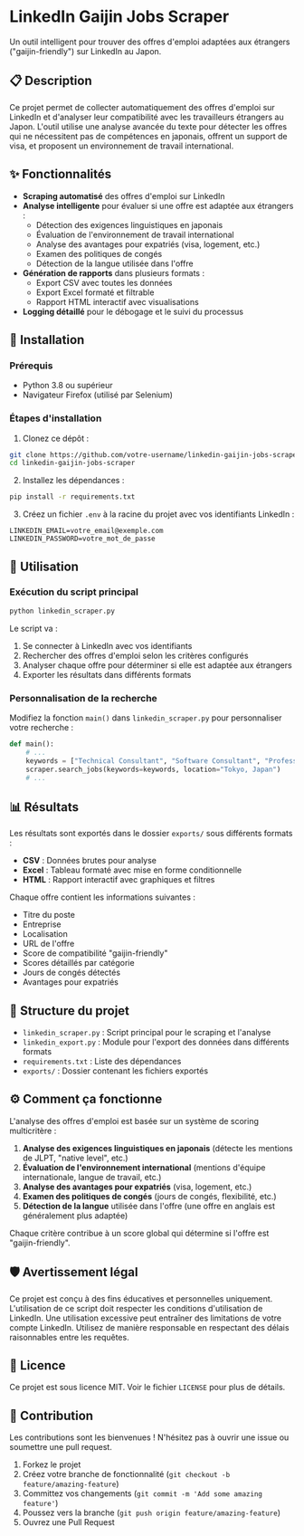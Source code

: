 # LinkedIn Gaijin Jobs Scraper

Un outil intelligent pour trouver des offres d'emploi adaptées aux étrangers ("gaijin-friendly") sur LinkedIn au Japon.

## 📋 Description

Ce projet permet de collecter automatiquement des offres d'emploi sur LinkedIn et d'analyser leur compatibilité avec les travailleurs étrangers au Japon. L'outil utilise une analyse avancée du texte pour détecter les offres qui ne nécessitent pas de compétences en japonais, offrent un support de visa, et proposent un environnement de travail international.

## ✨ Fonctionnalités

- **Scraping automatisé** des offres d'emploi sur LinkedIn
- **Analyse intelligente** pour évaluer si une offre est adaptée aux étrangers :
  - Détection des exigences linguistiques en japonais
  - Évaluation de l'environnement de travail international
  - Analyse des avantages pour expatriés (visa, logement, etc.)
  - Examen des politiques de congés
  - Détection de la langue utilisée dans l'offre
- **Génération de rapports** dans plusieurs formats :
  - Export CSV avec toutes les données
  - Export Excel formaté et filtrable
  - Rapport HTML interactif avec visualisations
- **Logging détaillé** pour le débogage et le suivi du processus

## 🔧 Installation

### Prérequis
- Python 3.8 ou supérieur
- Navigateur Firefox (utilisé par Selenium)

### Étapes d'installation

1. Clonez ce dépôt :
```bash
git clone https://github.com/votre-username/linkedin-gaijin-jobs-scraper.git
cd linkedin-gaijin-jobs-scraper
```

2. Installez les dépendances :
```bash
pip install -r requirements.txt
```

3. Créez un fichier `.env` à la racine du projet avec vos identifiants LinkedIn :
```
LINKEDIN_EMAIL=votre_email@exemple.com
LINKEDIN_PASSWORD=votre_mot_de_passe
```

## 🚀 Utilisation

### Exécution du script principal

```bash
python linkedin_scraper.py
```

Le script va :
1. Se connecter à LinkedIn avec vos identifiants
2. Rechercher des offres d'emploi selon les critères configurés
3. Analyser chaque offre pour déterminer si elle est adaptée aux étrangers
4. Exporter les résultats dans différents formats

### Personnalisation de la recherche

Modifiez la fonction `main()` dans `linkedin_scraper.py` pour personnaliser votre recherche :

```python
def main():
    # ...
    keywords = ["Technical Consultant", "Software Consultant", "Professional Services"]
    scraper.search_jobs(keywords=keywords, location="Tokyo, Japan")
    # ...
```

## 📊 Résultats

Les résultats sont exportés dans le dossier `exports/` sous différents formats :

- **CSV** : Données brutes pour analyse
- **Excel** : Tableau formaté avec mise en forme conditionnelle
- **HTML** : Rapport interactif avec graphiques et filtres

Chaque offre contient les informations suivantes :
- Titre du poste
- Entreprise
- Localisation
- URL de l'offre
- Score de compatibilité "gaijin-friendly"
- Scores détaillés par catégorie
- Jours de congés détectés
- Avantages pour expatriés

## 🧩 Structure du projet

- `linkedin_scraper.py` : Script principal pour le scraping et l'analyse
- `linkedin_export.py` : Module pour l'export des données dans différents formats
- `requirements.txt` : Liste des dépendances
- `exports/` : Dossier contenant les fichiers exportés

## ⚙️ Comment ça fonctionne

L'analyse des offres d'emploi est basée sur un système de scoring multicritère :

1. **Analyse des exigences linguistiques en japonais** (détecte les mentions de JLPT, "native level", etc.)
2. **Évaluation de l'environnement international** (mentions d'équipe internationale, langue de travail, etc.)
3. **Analyse des avantages pour expatriés** (visa, logement, etc.)
4. **Examen des politiques de congés** (jours de congés, flexibilité, etc.)
5. **Détection de la langue** utilisée dans l'offre (une offre en anglais est généralement plus adaptée)

Chaque critère contribue à un score global qui détermine si l'offre est "gaijin-friendly".

## 🛡️ Avertissement légal

Ce projet est conçu à des fins éducatives et personnelles uniquement. L'utilisation de ce script doit respecter les conditions d'utilisation de LinkedIn. Une utilisation excessive peut entraîner des limitations de votre compte LinkedIn. Utilisez de manière responsable en respectant des délais raisonnables entre les requêtes.

## 📜 Licence

Ce projet est sous licence MIT. Voir le fichier `LICENSE` pour plus de détails.

## 🤝 Contribution

Les contributions sont les bienvenues ! N'hésitez pas à ouvrir une issue ou soumettre une pull request.

1. Forkez le projet
2. Créez votre branche de fonctionnalité (`git checkout -b feature/amazing-feature`)
3. Committez vos changements (`git commit -m 'Add some amazing feature'`)
4. Poussez vers la branche (`git push origin feature/amazing-feature`)
5. Ouvrez une Pull Request 